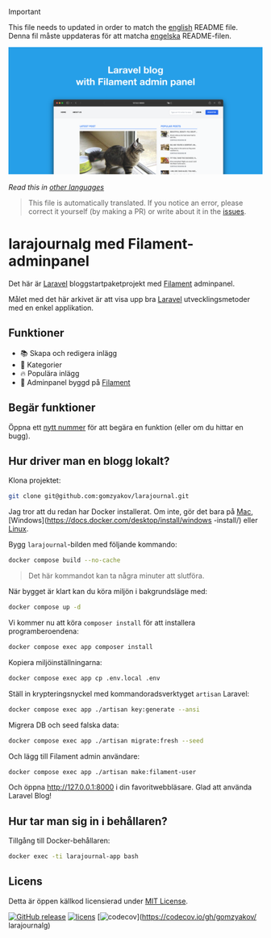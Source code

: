 >[!IMPORTANT]
>This file needs to updated in order to match the [english](/README.md) README file.  
>Denna fil måste uppdateras för att matcha [engelska](/README.md) README-filen.

![larajournalg med Filament-adminpanel](../docs/social-preview-en.png)

_Read this in [other languages](./Translations.md)_

>This file is automatically translated. If you notice an error, please correct it yourself (by making a PR) or write about it in the [issues](https://github.com/gomzyakov/larajournal/issues).

# larajournalg med Filament-adminpanel

Det här är [Laravel](https://laravel.com) bloggstartpaketprojekt med [Filament](https://filamentphp.com) adminpanel.

Målet med det här arkivet är att visa upp bra [Laravel](https://laravel.com) utvecklingsmetoder med en enkel applikation.

## Funktioner

- 📚 Skapa och redigera inlägg
- 🥑 Kategorier
- 🔥 Populära inlägg
- 🎉 Adminpanel byggd på [Filament](https://filamentphp.com)

## Begär funktioner

Öppna ett [nytt nummer](https://github.com/gomzyakov/larajournal/issues/new) för att begära en funktion (eller om du hittar en bugg).

## Hur driver man en blogg lokalt?

Klona projektet:

``` bash
git clone git@github.com:gomzyakov/larajournal.git
```

Jag tror att du redan har Docker installerat. Om inte, gör det bara på [Mac](https://docs.docker.com/desktop/install/mac-install/), [Windows](https://docs.docker.com/desktop/install/windows -install/) eller [Linux](https://docs.docker.com/desktop/install/linux-install/).

Bygg `larajournal`-bilden med följande kommando:

``` bash
docker compose build --no-cache
```

>Det här kommandot kan ta några minuter att slutföra.

När bygget är klart kan du köra miljön i bakgrundsläge med:

``` bash
docker compose up -d
```

Vi kommer nu att köra `composer install` för att installera programberoendena:

``` bash
docker compose exec app composer install
```

Kopiera miljöinställningarna:

``` bash
docker compose exec app cp .env.local .env
```

Ställ in krypteringsnyckel med kommandoradsverktyget `artisan` Laravel:

``` bash
docker compose exec app ./artisan key:generate --ansi
```

Migrera DB och seed falska data:

``` bash
docker compose exec app ./artisan migrate:fresh --seed
```

Och lägg till Filament admin användare:

``` bash
docker compose exec app ./artisan make:filament-user
```

Och öppna http://127.0.0.1:8000 i din favoritwebbläsare. Glad att använda Laravel Blog!

## Hur tar man sig in i behållaren?

Tillgång till Docker-behållaren:

``` bash
docker exec -ti larajournal-app bash
```

## Licens

Detta är öppen källkod licensierad under [MIT License](https://github.com/gomzyakov/php-code-style/blob/main/LICENSE).


[![GitHub release](https://img.shields.io/github/release/gomzyakov/larajournal.svg)](https://github.com/gomzyakov/larajournal/releases/latest)
[![licens](https://img.shields.io/badge/License-MIT-green.svg)](https://github.com/gomzyakov/larajournal/blob/development/LICENSE)
[![codecov](https://codecov.io/gh/gomzyakov/larajournal/branch/main/graph/badge.svg?token=4CYTVMVUYV)](https://codecov.io/gh/gomzyakov/ larajournalg)
